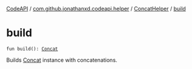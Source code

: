 [CodeAPI](../../index.md) / [com.github.jonathanxd.codeapi.helper](../index.md) / [ConcatHelper](index.md) / [build](.)

# build

`fun build(): `[`Concat`](../../com.github.jonathanxd.codeapi.base/-concat/index.md)

Builds [Concat](../../com.github.jonathanxd.codeapi.base/-concat/index.md) instance with concatenations.

